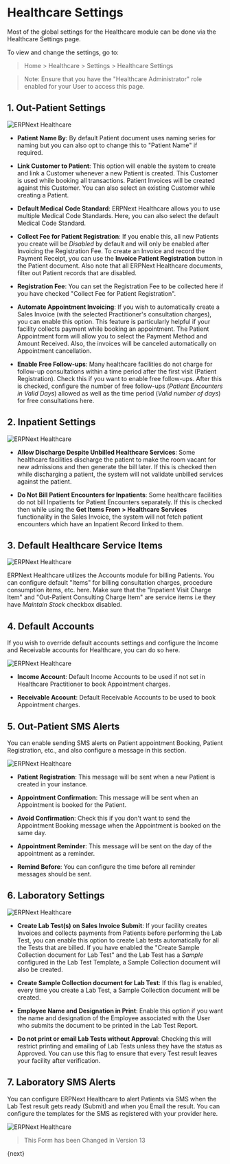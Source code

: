 <!-- add-breadcrumbs -->
# Healthcare Settings

Most of the global settings for the Healthcare module can be done via the Healthcare Settings page.

To view and change the settings, go to:

> Home > Healthcare > Settings > Healthcare Settings

> Note: Ensure that you have the "Healthcare Administrator" role enabled for your User to access this page.

## 1. Out-Patient Settings

<img class="screenshot" alt="ERPNext Healthcare" src="{{docs_base_url}}/v12/assets/img/healthcare/healthcare_settings_1.png">

* **Patient Name By**: By default Patient document uses naming series for naming but you can also opt to change this to "Patient Name" if required.

* **Link Customer to Patient**: This option will enable the system to create and link a Customer whenever a new Patient is created. This Customer is used while booking all transactions. Patient Invoices will be created against this Customer. You can also select an existing Customer while creating a Patient.

* **Default Medical Code Standard**: ERPNext Healthcare allows you to use multiple Medical Code Standards. Here, you can also select the default Medical Code Standard.

* **Collect Fee for Patient Registration**: If you enable this, all new Patients you create will be _Disabled_ by default and will only be enabled after Invoicing the Registration Fee. To create an Invoice and record the Payment Receipt, you can use the **Invoice Patient Registration** button in the Patient document. Also note that all ERPNext Healthcare documents, filter out Patient records that are disabled.

* **Registration Fee**: You can set the Registration Fee to be collected here if you have checked "Collect Fee for Patient Registration".

* **Automate Appointment Invoicing**: If you wish to automatically create a Sales Invoice (with the selected Practitioner's consultation charges), you can enable this option. This feature is particularly helpful if your facility collects payment while booking an appointment. The Patient Appointment form will allow you to select the Payment Method and Amount Received. Also, the invoices will be canceled automatically on Appointment cancellation.

* **Enable Free Follow-ups**: Many healthcare facilities do not charge for follow-up consultations within a time period after the first visit (Patient Registration). Check this if you want to enable free follow-ups. After this is checked, configure the number of free follow-ups (_Patient Encounters in Valid Days_) allowed as well as the time period (_Valid number of days_) for free consultations here.

## 2. Inpatient Settings

<img class="screenshot" alt="ERPNext Healthcare" src="{{docs_base_url}}/v12/assets/img/healthcare/inpatient-settings.png">

* **Allow Discharge Despite Unbilled Healthcare Services**: Some healthcare facilities discharge the patient to make the room vacant for new admissions and then generate the bill later. If this is checked then while discharging a patient, the system will not validate unbilled services against the patient.

* **Do Not Bill Patient Encounters for Inpatients**: Some healthcare facilities do not bill Inpatients for Patient Encounters separately. If this is checked then while using the **Get Items From > Healthcare Services** functionality in the Sales Invoice, the system will not fetch patient encounters which have an Inpatient Record linked to them.

## 3. Default Healthcare Service Items

<img class="screenshot" alt="ERPNext Healthcare" src="{{docs_base_url}}/v12/assets/img/healthcare/healthcare_settings_2.png">

ERPNext Healthcare utilizes the Accounts module for billing Patients. You can configure default "Items" for billing consultation charges, procedure consumption items, etc. here. Make sure that the "Inpatient Visit Charge Item" and "Out-Patient Consulting Charge Item" are service items i.e they have _Maintain Stock_ checkbox disabled.

## 4. Default Accounts

If you wish to override default accounts settings and configure the Income and Receivable accounts for Healthcare, you can do so here.

<img class="screenshot" alt="ERPNext Healthcare" src="{{docs_base_url}}/v12/assets/img/healthcare/healthcare_settings_3.png">

* **Income Account**: Default Income Accounts to be used if not set in Healthcare Practitioner to book Appointment charges.

* **Receivable Account**: Default Receivable Accounts to be used to book Appointment charges.

## 5. Out-Patient SMS Alerts

You can enable sending SMS alerts on Patient appointment Booking, Patient Registration, etc., and also configure a message in this section.

<img class="screenshot" alt="ERPNext Healthcare" src="{{docs_base_url}}/v12/assets/img/healthcare/healthcare_settings_4.png">

* **Patient Registration**: This message will be sent when a new Patient is created in your instance.

* **Appointment Confirmation**: This message will be sent when an Appointment is booked for the Patient.

* **Avoid Confirmation**: Check this if you don't want to send the Appointment Booking message when the Appointment is booked on the same day.

* **Appointment Reminder**: This message will be sent on the day of the appointment as a reminder.

* **Remind Before**: You can configure the time before all reminder messages should be sent.

## 6. Laboratory Settings

<img class="screenshot" alt="ERPNext Healthcare" src="{{docs_base_url}}/v12/assets/img/healthcare/healthcare_settings_5.png">

* **Create Lab Test(s) on Sales Invoice Submit**: If your facility creates Invoices and collects payments from Patients before performing the Lab Test, you can enable this option to create Lab tests automatically for all the Tests that are billed. If you have enabled the "Create Sample Collection document for Lab Test" and the Lab Test has a _Sample_ configured in the Lab Test Template, a Sample Collection document will also be created.

* **Create Sample Collection document for Lab Test**: If this flag is enabled, every time you create a Lab Test, a Sample Collection document will be created.

* **Employee Name and Designation in Print**: Enable this option if you want the name and designation of the Employee associated with the User who submits the document to be printed in the Lab Test Report.

* **Do not print or email Lab Tests without Approval**: Checking this will restrict printing and emailing of Lab Tests unless they have the status as Approved. You can use this flag to ensure that every Test result leaves your facility after verification.

## 7. Laboratory SMS Alerts

You can configure ERPNext Healthcare to alert Patients via SMS when the Lab Test result gets ready (Submit) and when you Email the result. You can configure the templates for the SMS as registered with your provider here.

<img class="screenshot" alt="ERPNext Healthcare" src="{{docs_base_url}}/v12/assets/img/healthcare/healthcare_settings_6.png">

> This Form has been Changed in Version 13

{next}
<!-- add-breadcrumbs -->
